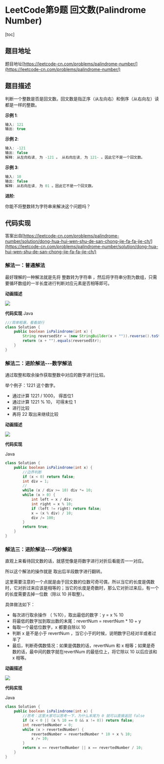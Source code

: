 # LeetCode第9题 回文数(Palindrome Number)

[toc]



## 题目地址

题目地址[https://leetcode-cn.com/problems/palindrome-number/](https://leetcode-cn.com/problems/palindrome-number/)



## 题目描述

判断一个整数是否是回文数。回文数是指正序（从左向右）和倒序（从右向左）读都是一样的整数。

**示例 1**:

```java
输入: 121
输出: true
```

**示例 2**:

```java
输入: -121
输出: false
解释: 从左向右读, 为 -121 。 从右向左读, 为 121- 。因此它不是一个回文数。
```

**示例 3**:

```java
输入: 10
输出: false
解释: 从右向左读, 为 01 。因此它不是一个回文数。
```

**进阶**:

你能不将整数转为字符串来解决这个问题吗？



## 代码实现

答案出自[https://leetcode-cn.com/problems/palindrome-number/solution/dong-hua-hui-wen-shu-de-san-chong-jie-fa-fa-jie-ch/](https://leetcode-cn.com/problems/palindrome-number/solution/dong-hua-hui-wen-shu-de-san-chong-jie-fa-fa-jie-ch/)

### 解法一：普通解法

最好理解的一种解法就是先将 整数转为字符串 ，然后将字符串分割为数组，只需要循环数组的一半长度进行判断对应元素是否相等即可。

**动画描述**

![](https://imgconvert.csdnimg.cn/aHR0cHM6Ly9waWMubGVldGNvZGUtY24uY29tL2M2MWY3MTBlM2JjYTU5ZGEzZTAwMDM0ZTk1NTNjYmQ2MDM2YWRjNGNiYTllNjY3ZTk4Zjc4OGQ1NGE5Y2ExYmUtZmlsZV8xNTU4OTI0MzkwMzY0?x-oss-process=image/format,png)

**代码实现**
Java

```java
///简单粗暴，看看就行
class Solution {
    public boolean isPalindrome(int x) {
        String reversedStr = (new StringBuilder(x + "")).reverse().toString();
        return (x + "").equals(reversedStr);
    }
}
```



### 解法二：进阶解法---数学解法

通过取整和取余操作获取整数中对应的数字进行比较。

举个例子：1221 这个数字。

- 通过计算 1221 / 1000， 得首位1
- 通过计算 1221 % 10， 可得末位 1
- 进行比较
- 再将 22 取出来继续比较

**动画描述**

![](https://imgconvert.csdnimg.cn/aHR0cHM6Ly9waWMubGVldGNvZGUtY24uY29tLzZkZjljYmYwOGVmNDdhMTc2MWU3NDI2YWFiNDgyMjhhOGRjZmM5YzVmODljODJiNDQxNDhhZDBlMjRlZmU1MTEtZmlsZV8xNTU4OTI0MzkwMzYw?x-oss-process=image/format,png)

**代码实现**

Java

```java
class Solution {
    public boolean isPalindrome(int x) {
        //边界判断
        if (x < 0) return false;
        int div = 1;
        //
        while (x / div >= 10) div *= 10;
        while (x > 0) {
            int left = x / div;
            int right = x % 10;
            if (left != right) return false;
            x = (x % div) / 10;
            div /= 100;
        }
        return true;
    }
}
```



### 解法三：进阶解法---巧妙解法

直观上来看待回文数的话，就感觉像是将数字进行对折后看能否一一对应。

所以这个解法的操作就是 取出后半段数字进行翻转。

这里需要注意的一个点就是由于回文数的位数可奇可偶，所以当它的长度是偶数时，它对折过来应该是相等的；当它的长度是奇数时，那么它对折过来后，有一个的长度需要去掉一位数（除以 10 并取整）。

具体做法如下：

- 每次进行取余操作 （ %10），取出最低的数字：y = x % 10
- 将最低的数字加到取出数的末尾：revertNum = revertNum * 10 + y
- 每取一个最低位数字，x 都要自除以 10
- 判断 x 是不是小于 revertNum ，当它小于的时候，说明数字已经对半或者过半了
- 最后，判断奇偶数情况：如果是偶数的话，revertNum 和 x 相等；如果是奇数的话，最中间的数字就在revertNum 的最低位上，将它除以 10 以后应该和 x 相等。

**动画描述**

![](https://imgconvert.csdnimg.cn/aHR0cHM6Ly9waWMubGVldGNvZGUtY24uY29tLzY3NzdmMzhhOGM4YzQ0M2ZkZTA2OWNkNGZmY2JlMzlmYzI4MjhmZjM5Y2EzNDQwZmIwMWYxNTAzNGUwMjcxYjgtZmlsZV8xNTU4OTI0MzkwMzUz?x-oss-process=image/format,png)

**代码实现**

Java

```java
class Solution {
    public boolean isPalindrome(int x) {
        //思考：这里大家可以思考一下，为什么末尾为 0 就可以直接返回 false
        if (x < 0 || (x % 10 == 0 && x != 0)) return false;
        int revertedNumber = 0;
        while (x > revertedNumber) {
            revertedNumber = revertedNumber * 10 + x % 10;
            x /= 10;
        }
        return x == revertedNumber || x == revertedNumber / 10;
    }
}
```

